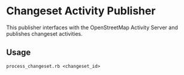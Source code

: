 Changeset Activity Publisher
============================

This publisher interfaces with the OpenStreetMap Activity Server and publishes changeset activities.

Usage
-----

`process_changeset.rb <changeset_id>`
